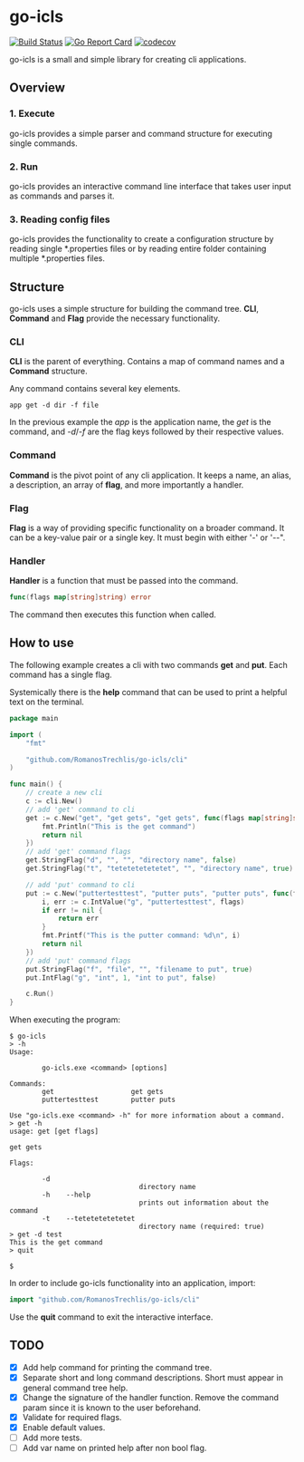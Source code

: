 # go-icls

[![Build Status](https://travis-ci.org/RomanosTrechlis/go-icls.svg?branch=master)](https://travis-ci.org/RomanosTrechlis/go-icls)
[![Go Report Card](https://goreportcard.com/badge/github.com/RomanosTrechlis/go-icls)](https://goreportcard.com/report/github.com/RomanosTrechlis/go-icls)
[![codecov](https://codecov.io/gh/RomanosTrechlis/go-icls/branch/master/graph/badge.svg)](https://codecov.io/gh/RomanosTrechlis/go-icls)


go-icls is a small and simple library for creating cli applications.

## Overview

### 1. Execute
go-icls provides a simple parser and command structure for executing single commands.

### 2. Run
go-icls provides an interactive command line interface that takes user input as commands and parses it.

### 3. Reading config files
go-icls provides the functionality to create a configuration structure by reading single *.properties files 
or by reading entire folder containing multiple *.properties files.

## Structure
go-icls uses a simple structure for building the command tree. **CLI**, **Command** and **Flag** provide the necessary
functionality.

### CLI
**CLI** is the parent of everything. Contains a map of command names and a **Command** structure.

Any command contains several key elements.

    app get -d dir -f file

In the previous example the *app* is the application name, the *get* is the command, and *-d*/*-f* are the flag 
keys followed by their respective values.

### Command
**Command** is the pivot point of any cli application. It keeps a name, an alias, a description, an array of **flag**, 
and more importantly a handler.

### Flag
**Flag** is a way of providing specific functionality on a broader command. It can be a key-value pair or a single key.
It must begin with either '-' or '--".

### Handler
**Handler** is a function that must be passed into the command.

```go
func(flags map[string]string) error
```

The command then executes this function when called.

## How to use
The following example creates a cli with two commands **get** and **put**. Each command has a single flag.

Systemically there is the **help** command that can be used to print a helpful text on the terminal.

```go
package main

import (
	"fmt"

	"github.com/RomanosTrechlis/go-icls/cli"
)

func main() {
	// create a new cli
	c := cli.New()
	// add 'get' command to cli
	get := c.New("get", "get gets", "get gets", func(flags map[string]string) error {
		fmt.Println("This is the get command")
		return nil
	})
	// add 'get' command flags
	get.StringFlag("d", "", "", "directory name", false)
	get.StringFlag("t", "tetetetetetetet", "", "directory name", true)

	// add 'put' command to cli
	put := c.New("puttertesttest", "putter puts", "putter puts", func(flags map[string]string) error {
		i, err := c.IntValue("g", "puttertesttest", flags)
		if err != nil {
			return err
		}
		fmt.Printf("This is the putter command: %d\n", i)
		return nil
	})
	// add 'put' command flags
	put.StringFlag("f", "file", "", "filename to put", true)
	put.IntFlag("g", "int", 1, "int to put", false)

	c.Run()
}
```

When executing the program:

    $ go-icls
    > -h
    Usage:
    
            go-icls.exe <command> [options]
    
    Commands:
            get                   get gets
            puttertesttest        putter puts
    
    Use "go-icls.exe <command> -h" for more information about a command.
    > get -h
    usage: get [get flags]
    
    get gets
    
    Flags:
    
            -d
                                    directory name
            -h    --help
                                    prints out information about the command
            -t    --tetetetetetetet
                                    directory name (required: true)
    > get -d test
    This is the get command
    > quit

    $

In order to include go-icls functionality into an application, import:
```go
import "github.com/RomanosTrechlis/go-icls/cli"
```

Use the **quit** command to exit the interactive interface.

## TODO

- [X] Add help command for printing the command tree.
- [X] Separate short and long command descriptions. Short must appear in general command tree help.
- [X] Change the signature of the handler function. Remove the command param since it is known to the user beforehand.
- [X] Validate for required flags.
- [X] Enable default values.
- [ ] Add more tests.
- [ ] Add var name on printed help after non bool flag.

